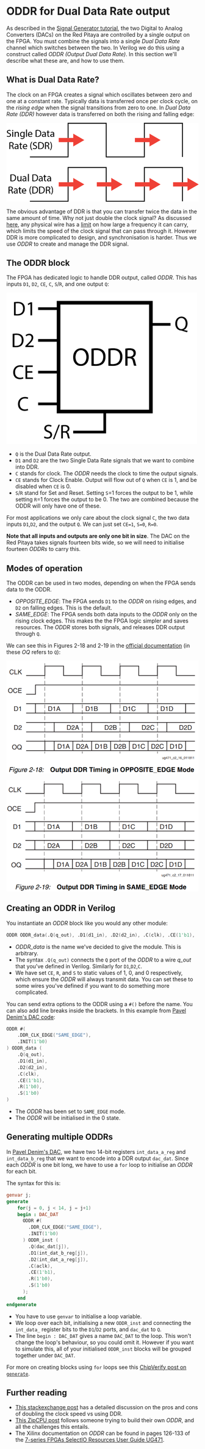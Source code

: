 # ODDR for Dual Data Rate output

As described in the [Signal Generator tutorial](), the two Digital to Analog Converters (DACs) on the Red Pitaya are controlled by a single output on the FPGA. You must combine the signals into a single *Dual Data Rate* channel which switches between the two. In Verilog we do this using a construct called *ODDR (Output Dual Data Rate)*. In this section we'll describe what these are, and how to use them.

## What is Dual Data Rate?

The clock on an FPGA creates a signal which oscillates between zero and one at a constant rate. Typically data is transferred once per clock cycle, on the *rising edge* when the signal transitions from zero to one. In *Dual Data Rate (DDR)* however data is transferred on both the rising and falling edge:

![A square wave representing the clock signal. Arrows represent data transmission on rising edges (SDR) and all edges (DDR)](img_SDRvsDDR.png)

The obvious advantage of DDR is that you can transfer twice the data in the same amount of time. Why not just double the clock signal? As discussed [here](https://electronics.stackexchange.com/questions/381825/why-use-ddr-instead-of-increasing-clock-speed), any physical wire has a [limit](https://electronics.stackexchange.com/questions/100155/bandwidth-and-wire-parameters) on how large a frequency it can carry, which limits the speed of the clock signal that can pass through it. However DDR is more complicated to design, and synchronisation is harder. Thus we use *ODDR* to create and manage the DDR signal.

## The ODDR block

The FPGA has dedicated logic to handle DDR output, called *ODDR*. This has inputs `D1`, `D2`, `CE`, `C`, `S`/`R`, and one output `Q`:

![Block with inputs D1 D2 CE C on the left, SR on the bottom, and output Q on the right](img_ODDRBlock.png)

* `Q` is the Dual Data Rate output.
* `D1` and `D2` are the two Single Data Rate signals that we want to combine into DDR.
* `C` stands for clock. The *ODDR* needs the clock to time the output signals.
* `CE` stands for Clock Enable. Output will flow out of `Q` when `CE` is 1, and be disabled when `CE` is 0.
* `S`/`R` stand for Set and Reset. Setting `S`=1 forces the output to be 1, while setting `R`=1 forces the output to be 0. The two are combined because the ODDR will only have one of these.

For most applications we only care about the clock signal `C`, the two data inputs `D1`,`D2`, and the output `Q`. We can just set `CE=1`, `S=0`, `R=0`.

**Note that all inputs and outputs are only one bit in size**. The DAC on the Red Pitaya takes signals fourteen bits wide, so we will need to initialise fourteen *ODDRs* to carry this.

## Modes of operation

The ODDR can be used in two modes, depending on when the FPGA sends data to the ODDR.

* *OPPOSITE_EDGE*: The FPGA sends `D1` to the *ODDR* on rising edges, and `D2` on falling edges. This is the default.
* *SAME_EDGE*: The FPGA sends both data inputs to the *ODDR* only on the rising clock edges. This makes the the FPGA logic simpler and saves resources. The *ODDR* stores both signals, and releases DDR output through `Q`.

We can see this in Figures 2-18 and 2-19 in the [official documentation](https://docs.xilinx.com/v/u/en-US/ug471_7Series_SelectIO) (in these *OQ* refers to `Q`):

![](img_OppositeEdge.png)

![](img_SameEdge.png)

## Creating an ODDR in Verilog

You instantiate an *ODDR* block like you would any other module:

```verilog
ODDR ODDR_data(.Q(q_out), .D1(d1_in), .D2(d2_in), .C(clk), .CE(1'b1), .R(1'b0), .S(1'b0))
```

* *ODDR_data* is the name we've decided to give the module. This is arbitrary.
* The syntax `.Q(q_out)` connects the `Q` port of the *ODDR* to a wire *q_out* that you've defined in Verilog. Similarly for `D1`,`D2`,`C`.
* We have set `CE`, `R`, and `S` to static values of 1, 0, and 0 respectively, which ensure the *ODDR* will always transmit data. You can set these to some wires you've defined if you want to do something more complicated.

You can send extra options to the ODDR using a `#()` before the name. You can also add line breaks inside the brackets. In this example from [Pavel Denim's DAC code](https://github.com/pavel-demin/red-pitaya-notes/blob/master/cores/axis_red_pitaya_dac_v2_0/axis_red_pitaya_dac.v):

```verilog
ODDR #(
    .DDR_CLK_EDGE("SAME_EDGE"), 
    .INIT(1'b0)
) ODDR_data (
    .Q(q_out),
    .D1(d1_in),
    .D2(d2_in),
    .C(clk),
    .CE(1'b1),
    .R(1'b0),
    .S(1'b0)
)
```

* The *ODDR* has been set to `SAME_EDGE` mode.
* The *ODDR* will be initialised in the 0 state.

## Generating multiple ODDRs

In [Pavel Denim's DAC](https://github.com/pavel-demin/red-pitaya-notes/blob/master/cores/axis_red_pitaya_dac_v2_0/axis_red_pitaya_dac.v), we have two 14-bit registers `int_data_a_reg` and `int_data_b_reg` that we want to encode into a DDR output `dac_dat`. Since each *ODDR* is one bit long, we have to use a `for` loop to initialise an *ODDR* for each bit.

The syntax for this is:

```verilog
genvar j;
generate
    for(j = 0, j < 14, j = j+1)
    begin : DAC_DAT
      ODDR #(
        .DDR_CLK_EDGE("SAME_EDGE"),
        .INIT(1'b0)
      ) ODDR_inst (
        .Q(dac_dat[j]),
        .D1(int_dat_b_reg[j]),
        .D2(int_dat_a_reg[j]),
        .C(aclk),
        .CE(1'b1),
        .R(1'b0),
        .S(1'b0)
      );
    end
endgenerate
```

* You have to use `genvar` to initialise a loop variable.
* We loop over each bit, initialising a new `ODDR_inst` and connecting the `int_data_` register bits to the `D1`/`D2` ports, and `dac_dat` to `Q`.
* The line `begin : DAC_DAT` gives a name `DAC_DAT` to the loop. This won't change the loop's behaviour, so you could omit it. However if you want to simulate this, all of your initialised `ODDR_inst` blocks will be grouped together under `DAC_DAT`.

For more on creating blocks using `for` loops see this [ChipVerify post on `generate`](https://www.chipverify.com/verilog/verilog-generate-block).

## Further reading

* [This stackexchange post](https://electronics.stackexchange.com/questions/381825/why-use-ddr-instead-of-increasing-clock-speed) has a detailed discussion on the pros and cons of doubling the clock speed vs using DDR.
* [This ZipCPU post](https://zipcpu.com/blog/2020/08/22/oddr.html) follows someone trying to build their own *ODDR*, and all the challenges this entails.
* The Xilinx documentation on *ODDR* can be found in pages 126-133 of the [7-series FPGAs SelectIO Resources User Guide UG471](https://docs.xilinx.com/v/u/en-US/ug471_7Series_SelectIO).
